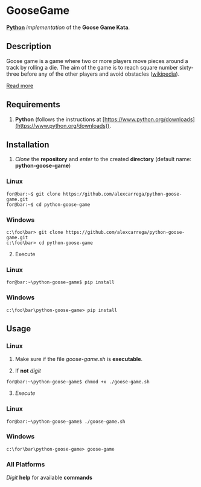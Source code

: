 # GooseGame

[**Python**](https://www.python.org) _implementation_ of the **Goose Game Kata**.

## Description

Goose game is a game where two or more players move pieces around a track by rolling a die. The aim of the game is to reach square number sixty-three before any of the other players and avoid obstacles ([wikipedia](https://en.wikipedia.org/wiki/Game_of_the_Goose)).

[Read more](GooseGame.md)

## Requirements

1. **Python** (follows the instructions at [https://www.python.org/downloads](https://www.python.org/downloads)).

## Installation

1. _Clone_ the **repository** and _enter_ to the created **directory** (default name: **python-goose-game**)

### Linux

```console
for@bar:~$ git clone https://github.com/alexcarrega/python-goose-game.git
for@bar:~$ cd python-goose-game
```

### Windows

```console
c:\foo\bar> git clone https://github.com/alexcarrega/python-goose-game.git
c:\foo\bar> cd python-goose-game
```

2. Execute

### Linux

```console
for@bar:~\python-goose-game$ pip install
```

### Windows

```console
c:\foo\bar\python-goose-game> pip install
```

## Usage

### Linux

1. Make sure if the file _goose-game.sh_ is **executable**.

2. If **not** _digit_

```console
for@bar:~\python-goose-game$ chmod +x ./goose-game.sh
```

3. _Execute_

### Linux

```console
for@bar:~\python-goose-game$ ./goose-game.sh
```

### Windows

```console
c:\for\bar\python-goose-game> goose-game
```

### All Platforms

_Digit_ **help** for available **commands**
